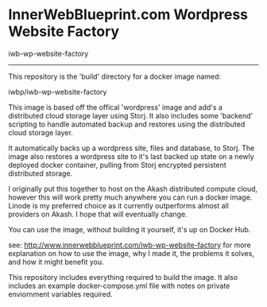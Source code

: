 # InnerWebBlueprint.com Wordpress Website Factory

iwb-wp-website-factory

---

This repository is the 'build' directory for a docker image named:

iwbp/iwb-wp-website-factory

This image is based off the offical 'wordpress' image and add's a distributed cloud storage layer using Storj. It also includes some 'backend' scripting to handle automated backup and restores using the distributed cloud storage layer.

It automatically backs up a wordpress site, files and database, to Storj. The image also restores a wordpress site to it's last backed up state on a newly deployed docker container, pulling from Storj encrypted persistent distributed storage.

I originally put this together to host on the Akash distributed compute cloud, however this will work pretty much anywhere you can run a docker image. Linode is my preferred choice as it currently outperforms almost all providers on Akash. I hope that will eventually change.

You can use the image, without building it yourself, it's up on Docker Hub.

see: http://www.innerwebblueprint.com/iwb-wp-website-factory for more explanation on how to use the image, why I made it, the problems it solves, and how it might benefit you.

This repository includes everything required to build the image. It also includes an example docker-compose.yml file with notes on private enviornment variables required.
